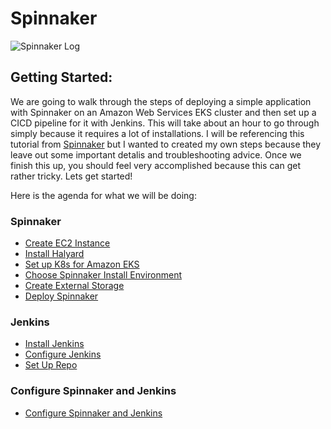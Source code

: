 # Spinnaker

![Spinnaker Log](https://d2908q01vomqb2.cloudfront.net/ca3512f4dfa95a03169c5a670a4c91a19b3077b4/2018/07/12/spin-logo-800x400.jpg)

## Getting Started:
We are going to walk through the steps of deploying a simple application with Spinnaker on an Amazon Web Services EKS cluster and then set up a CICD pipeline for it with Jenkins. This will take about an hour to go through simply because it requires a lot of installations. I will be referencing this tutorial from [Spinnaker](https://www.spinnaker.io/guides/tutorials/codelabs/hello-deployment/) but I wanted to created my own steps because they leave out some important detalis and troubleshooting advice. Once we finish this up, you should feel very accomplished because this can get rather tricky. Lets get started!

Here is the agenda for what we will be doing:
### Spinnaker
- [Create EC2 Instance](#create-ec2-instace)
- [Install Halyard](#install-halyard)
- [Set up K8s for Amazon EKS](#set-up-k8s-for-amazon-eks)
- [Choose Spinnaker Install Environment](#choose-spinnaker-install-environment)
- [Create External Storage](#create-external-storage)
- [Deploy Spinnaker](#deploy-spinnaker)

### Jenkins
- [Install Jenkins](#install-jenkins)
- [Configure Jenkins](#configure-jenkins)
- [Set Up Repo](#set-up-repo)

### Configure Spinnaker and Jenkins
- [Configure Spinnaker and Jenkins](#configure-spinnaker-and-jenkins)

